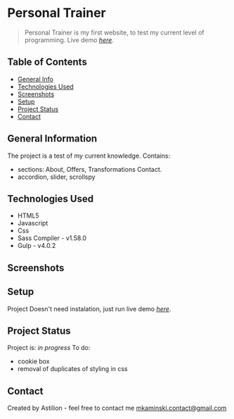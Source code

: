 # Personal Trainer
> Personal Trainer is my first website, to test my current level of programming.
> Live demo [_here_](https://astilion.github.io/personal-trainer/). 

## Table of Contents
* [General Info](#general-information)
* [Technologies Used](#technologies-used)
* [Screenshots](#screenshots)
* [Setup](#setup)
* [Project Status](#project-status)
* [Contact](#contact)



## General Information
The project is a test of my current knowledge.
Contains:
- sections: About, Offers, Transformations Contact.
- accordion, slider, scrollspy 



## Technologies Used
- HTML5
- Javascript
- Css
- Sass Compiler - v1.58.0
- Gulp - v4.0.2


## Screenshots

## Setup
Project Doesn't need instalation, just run live demo [_here_](https://astilion.github.io/personal-trainer/).


## Project Status
Project is: _in progress_ 
To do:
- cookie box
- removal of duplicates of styling in css


## Contact
Created by Astilion - feel free to contact me mkaminski.contact@gmail.com
